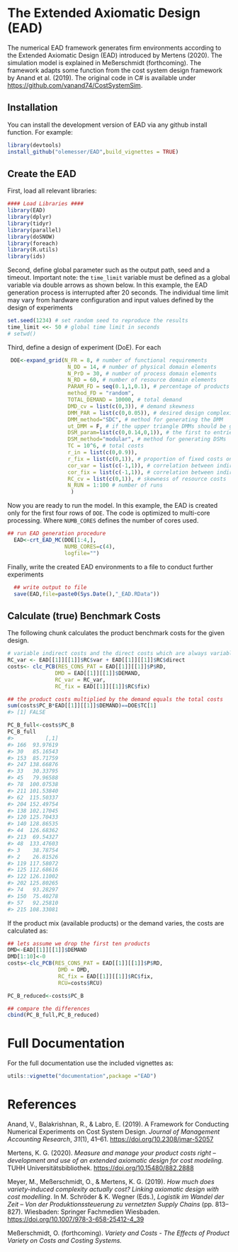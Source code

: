 
<!-- README.md is generated from README.Rmd. Please edit that file -->

# The Extended Axiomatic Design (EAD)

<!-- badges: start -->
<!-- badges: end -->

The numerical EAD framework generates firm environments according to the
Extended Axiomatic Design (EAD) introduced by Mertens (2020). The
simulation model is explained in Meßerschmidt (forthcoming). The
framework adapts some function from the cost system design framework by
Anand et al. (2019). The original code in C# is available under
<https://github.com/vanand74/CostSystemSim>.

## Installation

You can install the development version of EAD via any github install
function. For example:

``` r
library(devtools)
install_github("olemesser/EAD",build_vignettes = TRUE)
```

## Create the EAD

First, load all relevant libraries:

``` r
#### Load Libraries ####
library(EAD)
library(dplyr)
library(tidyr)
library(parallel)
library(doSNOW)
library(foreach)
library(R.utils)
library(ids)
```

Second, define global parameter such as the output path, seed and a
timeout. Important note: the `time_limit` variable must be defined as a
global variable via double arrows as shown below. In this example, the
EAD generation process is interrupted after 20 seconds. The individual
time limit may vary from hardware configuration and input values defined
by the design of experiments

``` r
set.seed(1234) # set random seed to reproduce the results
time_limit <<- 50 # global time limit in seconds
# setwd()
```

Third, define a design of experiment (DoE). For each

``` r
 DOE<-expand_grid(N_FR = 8, # number of functional requirements
                   N_DD = 14, # number of physical domain elements
                   N_PrD = 30, # number of process domain elements
                   N_RD = 60, # number of resource domain elements
                   PARAM_FD = seq(0.1,1,0.1), # percentage of products included
                   method_FD = "random",
                   TOTAL_DEMAND = 10000, # total demand
                   DMD_cv = list(c(0,3)), # demand skewness
                   DMM_PAR = list(c(0,0.05)), # desired design complexity
                   DMM_method="SDC", # method for generating the DMM
                   ut_DMM = F, # if the upper triangle DMMs should be generated
                   DSM_param=list(c(0,0.14,0,1)), # the first to entries refer to the density range of the dsm, the second on the weight of the modular structure
                   DSM_method="modular", # method for generating DSMs
                   TC = 10^6, # total costs
                   r_in = list(c(0,0.9)),
                   r_fix = list(c(0,1)), # proportion of fixed costs on total costs
                   cor_var = list(c(-1,1)), # correlation between indirect variable cost vector and direct cost vector
                   cor_fix = list(c(-1,1)), # correlation between indirect fixed cost vector and direct cost vector
                   RC_cv = list(c(0,1)), # skewness of resource costs
                   N_RUN = 1:100 # number of runs
                    )
```

Now you are ready to run the model. In this example, the EAD is created
only for the first four rows of `DOE`. The code is optimized to
multi-core processing. Where `NUMB_CORES` defines the number of cores
used.

``` r
## run EAD generation procedure
  EAD<-crt_EAD_MC(DOE[1:4,],
                  NUMB_CORES=c(4),
                  logfile="")
```

Finally, write the created EAD environments to a file to conduct further
experiments

``` r
  ## write output to file
  save(EAD,file=paste0(Sys.Date(),"_EAD.RData"))
```

## Calculate (true) Benchmark Costs

The following chunk calculates the product benchmark costs for the given
design.

``` r
# variable indirect costs and the direct costs which are always variable are summed up
RC_var <- EAD[[1]][[1]]$RC$var + EAD[[1]][[1]]$RC$direct
costs<- clc_PCB(RES_CONS_PAT = EAD[[1]][[1]]$P$RD,
               DMD = EAD[[1]][[1]]$DEMAND,
               RC_var = RC_var,
               RC_fix = EAD[[1]][[1]]$RC$fix)

## the product costs multiplied by the demand equals the total costs
sum(costs$PC_B*EAD[[1]][[1]]$DEMAND)==DOE$TC[1]
#> [1] FALSE

PC_B_full<-costs$PC_B
PC_B_full
#>          [,1]
#> 166  93.97619
#> 30   85.16543
#> 153  85.71759
#> 247 138.66876
#> 33   30.33795
#> 45   79.96588
#> 78  100.07538
#> 211 101.53840
#> 62  115.50337
#> 204 152.49754
#> 138 102.17045
#> 120 125.70433
#> 140 128.86535
#> 44  126.68362
#> 213  69.54327
#> 48  133.47603
#> 3    38.78754
#> 2    26.81526
#> 119 117.58072
#> 125 112.68616
#> 122 126.11002
#> 202 125.80265
#> 74   93.28297
#> 150  75.40278
#> 57   92.25810
#> 215 108.33081
```

If the product mix (available products) or the demand varies, the costs
are calculated as:

``` r
## lets assume we drop the first ten products 
DMD<-EAD[[1]][[1]]$DEMAND
DMD[1:10]<-0
costs<-clc_PCB(RES_CONS_PAT = EAD[[1]][[1]]$P$RD,
                DMD = DMD,
                RC_fix = EAD[[1]][[1]]$RC$fix,
                RCU=costs$RCU)

PC_B_reduced<-costs$PC_B

## compare the differences
cbind(PC_B_full,PC_B_reduced)
```

# Full Documentation

For the full documentation use the included vignettes as:

``` r
utils::vignette("documentation",package ="EAD")
```

# References

Anand, V., Balakrishnan, R., & Labro, E. (2019). A Framework for
Conducting Numerical Experiments on Cost System Design. *Journal of
Management Accounting Research*, *31*(1), 41–61.
<https://doi.org/10.2308/jmar-52057>

Mertens, K. G. (2020). *Measure and manage your product costs right –
development and use of an extended axiomatic design for cost modeling.*
TUHH Universitätsbibliothek. <https://doi.org/10.15480/882.2888>

Meyer, M., Meßerschmidt, O., & Mertens, K. G. (2019). *How much does
variety-induced complexity actually cost? Linking axiomatic design with
cost modelling*. In M. Schröder & K. Wegner (Eds.), *Logistik im Wandel
der Zeit – Von der Produktionssteuerung zu vernetzten Supply Chains*
(pp. 813–827). Wiesbaden: Springer Fachmedien Wiesbaden.
<https://doi.org/10.1007/978-3-658-25412-4_39>

Meßerschmidt, O. (forthcoming). *Variety and Costs - The Effects of
Product Variety on Costs and Costing Systems.*
